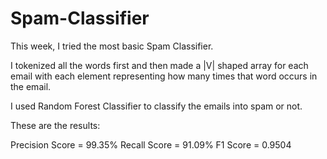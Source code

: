 # Spam-Classifier
This week, I tried the most basic Spam Classifier. 

I tokenized all the words first and then made a |V| shaped array for each email with each element representing how many times that word occurs in the email. 

I used Random Forest Classifier to classify the emails into spam or not. 

These are the results:

Precision Score = 99.35%
Recall Score = 91.09%
F1 Score = 0.9504

